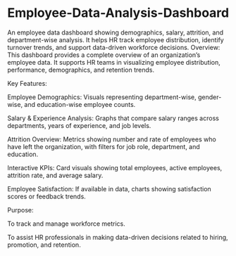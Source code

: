 # Employee-Data-Analysis-Dashboard
An employee data dashboard showing demographics, salary, attrition, and department-wise analysis. It helps HR track employee distribution, identify turnover trends, and support data-driven workforce decisions.
Overview:
This dashboard provides a complete overview of an organization’s employee data. It supports HR teams in visualizing employee distribution, performance, demographics, and retention trends.

Key Features:

Employee Demographics: Visuals representing department-wise, gender-wise, and education-wise employee counts.

Salary & Experience Analysis: Graphs that compare salary ranges across departments, years of experience, and job levels.

Attrition Overview: Metrics showing number and rate of employees who have left the organization, with filters for job role, department, and education.

Interactive KPIs: Card visuals showing total employees, active employees, attrition rate, and average salary.

Employee Satisfaction: If available in data, charts showing satisfaction scores or feedback trends.

Purpose:

To track and manage workforce metrics.

To assist HR professionals in making data-driven decisions related to hiring, promotion, and retention.
